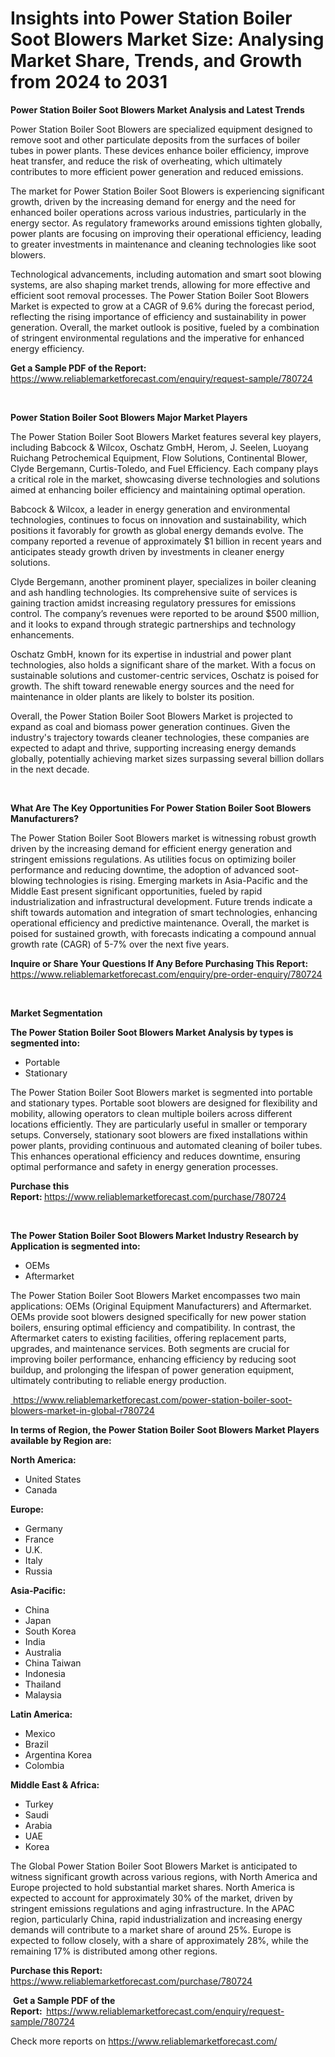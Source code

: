<p><h1>Insights into Power Station Boiler Soot Blowers Market Size: Analysing Market Share, Trends, and Growth from 2024 to 2031</h1></p><p><strong>Power Station Boiler Soot Blowers Market Analysis and Latest Trends</strong></p>
<p><p>Power Station Boiler Soot Blowers are specialized equipment designed to remove soot and other particulate deposits from the surfaces of boiler tubes in power plants. These devices enhance boiler efficiency, improve heat transfer, and reduce the risk of overheating, which ultimately contributes to more efficient power generation and reduced emissions. </p><p>The market for Power Station Boiler Soot Blowers is experiencing significant growth, driven by the increasing demand for energy and the need for enhanced boiler operations across various industries, particularly in the energy sector. As regulatory frameworks around emissions tighten globally, power plants are focusing on improving their operational efficiency, leading to greater investments in maintenance and cleaning technologies like soot blowers. </p><p>Technological advancements, including automation and smart soot blowing systems, are also shaping market trends, allowing for more effective and efficient soot removal processes. The Power Station Boiler Soot Blowers Market is expected to grow at a CAGR of 9.6% during the forecast period, reflecting the rising importance of efficiency and sustainability in power generation. Overall, the market outlook is positive, fueled by a combination of stringent environmental regulations and the imperative for enhanced energy efficiency.</p></p>
<p><strong>Get a Sample PDF of the Report:&nbsp;</strong> <a href="https://www.reliablemarketforecast.com/enquiry/request-sample/780724?utm_campaign=1900&utm_medium=2&utm_source=Github&utm_content=ia&utm_term=30122024&utm_id=power-station-boiler-soot-blowers">https://www.reliablemarketforecast.com/enquiry/request-sample/780724</a></p>
<p>&nbsp;</p>
<p><strong>Power Station Boiler Soot Blowers Major Market Players</strong></p>
<p><p>The Power Station Boiler Soot Blowers Market features several key players, including Babcock & Wilcox, Oschatz GmbH, Herom, J. Seelen, Luoyang Ruichang Petrochemical Equipment, Flow Solutions, Continental Blower, Clyde Bergemann, Curtis-Toledo, and Fuel Efficiency. Each company plays a critical role in the market, showcasing diverse technologies and solutions aimed at enhancing boiler efficiency and maintaining optimal operation.</p><p>Babcock & Wilcox, a leader in energy generation and environmental technologies, continues to focus on innovation and sustainability, which positions it favorably for growth as global energy demands evolve. The company reported a revenue of approximately $1 billion in recent years and anticipates steady growth driven by investments in cleaner energy solutions.</p><p>Clyde Bergemann, another prominent player, specializes in boiler cleaning and ash handling technologies. Its comprehensive suite of services is gaining traction amidst increasing regulatory pressures for emissions control. The company’s revenues were reported to be around $500 million, and it looks to expand through strategic partnerships and technology enhancements.</p><p>Oschatz GmbH, known for its expertise in industrial and power plant technologies, also holds a significant share of the market. With a focus on sustainable solutions and customer-centric services, Oschatz is poised for growth. The shift toward renewable energy sources and the need for maintenance in older plants are likely to bolster its position.</p><p>Overall, the Power Station Boiler Soot Blowers Market is projected to expand as coal and biomass power generation continues. Given the industry's trajectory towards cleaner technologies, these companies are expected to adapt and thrive, supporting increasing energy demands globally, potentially achieving market sizes surpassing several billion dollars in the next decade.</p></p>
<p>&nbsp;</p>
<p><strong>What Are The Key Opportunities For Power Station Boiler Soot Blowers Manufacturers?</strong></p>
<p><p>The Power Station Boiler Soot Blowers market is witnessing robust growth driven by the increasing demand for efficient energy generation and stringent emissions regulations. As utilities focus on optimizing boiler performance and reducing downtime, the adoption of advanced soot-blowing technologies is rising. Emerging markets in Asia-Pacific and the Middle East present significant opportunities, fueled by rapid industrialization and infrastructural development. Future trends indicate a shift towards automation and integration of smart technologies, enhancing operational efficiency and predictive maintenance. Overall, the market is poised for sustained growth, with forecasts indicating a compound annual growth rate (CAGR) of 5-7% over the next five years.</p></p>
<p><strong>Inquire or Share Your Questions If Any Before Purchasing This Report:</strong> <a href="https://www.reliablemarketforecast.com/enquiry/pre-order-enquiry/780724?utm_campaign=1900&utm_medium=2&utm_source=Github&utm_content=ia&utm_term=30122024&utm_id=power-station-boiler-soot-blowers">https://www.reliablemarketforecast.com/enquiry/pre-order-enquiry/780724</a></p>
<p>&nbsp;</p>
<p><strong>Market Segmentation</strong></p>
<p><strong>The Power Station Boiler Soot Blowers Market Analysis by types is segmented into:</strong></p>
<p><ul><li>Portable</li><li>Stationary</li></ul></p>
<p><p>The Power Station Boiler Soot Blowers market is segmented into portable and stationary types. Portable soot blowers are designed for flexibility and mobility, allowing operators to clean multiple boilers across different locations efficiently. They are particularly useful in smaller or temporary setups. Conversely, stationary soot blowers are fixed installations within power plants, providing continuous and automated cleaning of boiler tubes. This enhances operational efficiency and reduces downtime, ensuring optimal performance and safety in energy generation processes.</p></p>
<p><strong>Purchase this Report:&nbsp;</strong><a href="https://www.reliablemarketforecast.com/purchase/780724?utm_campaign=1900&utm_medium=2&utm_source=Github&utm_content=ia&utm_term=30122024&utm_id=power-station-boiler-soot-blowers">https://www.reliablemarketforecast.com/purchase/780724</a></p>
<p>&nbsp;</p>
<p><strong>The Power Station Boiler Soot Blowers Market Industry Research by Application is segmented into:</strong></p>
<p><ul><li>OEMs</li><li>Aftermarket</li></ul></p>
<p><p>The Power Station Boiler Soot Blowers Market encompasses two main applications: OEMs (Original Equipment Manufacturers) and Aftermarket. OEMs provide soot blowers designed specifically for new power station boilers, ensuring optimal efficiency and compatibility. In contrast, the Aftermarket caters to existing facilities, offering replacement parts, upgrades, and maintenance services. Both segments are crucial for improving boiler performance, enhancing efficiency by reducing soot buildup, and prolonging the lifespan of power generation equipment, ultimately contributing to reliable energy production.</p></p>
<p><a href="https://www.reliablemarketforecast.com/power-station-boiler-soot-blowers-market-in-global-r780724?utm_campaign=1900&utm_medium=2&utm_source=Github&utm_content=ia&utm_term=30122024&utm_id=power-station-boiler-soot-blowers">&nbsp;https://www.reliablemarketforecast.com/power-station-boiler-soot-blowers-market-in-global-r780724</a></p>
<p><strong>In terms of Region, the Power Station Boiler Soot Blowers Market Players available by Region are:</strong></p>
<p>
    <p> <strong> North America: </strong>
        <ul>
            <li>United States</li>
            <li>Canada</li>
        </ul>
        </p> 
    <p> <strong> Europe: </strong>
        <ul>
            <li>Germany</li>
            <li>France</li>
            <li>U.K.</li>
            <li>Italy</li>
            <li>Russia</li>
        </ul>
        </p> 
    <p> <strong> Asia-Pacific: </strong>
        <ul>
            <li>China</li>
            <li>Japan</li>
            <li>South Korea</li>
            <li>India</li>
            <li>Australia</li>
            <li>China Taiwan</li>
            <li>Indonesia</li>
            <li>Thailand</li>
            <li>Malaysia</li>
        </ul>
        </p> 
    <p> <strong> Latin America: </strong>
        <ul>
            <li>Mexico</li>
            <li>Brazil</li>
            <li>Argentina Korea</li>
            <li>Colombia</li>
        </ul>
        </p> 
    <p> <strong> Middle East & Africa: </strong>
        <ul>
            <li>Turkey</li>
            <li>Saudi</li>
            <li>Arabia</li>
            <li>UAE</li>
            <li>Korea</li>
        </ul>
    </p>
    </p>
<p><p>The Global Power Station Boiler Soot Blowers Market is anticipated to witness significant growth across various regions, with North America and Europe projected to hold substantial market shares. North America is expected to account for approximately 30% of the market, driven by stringent emissions regulations and aging infrastructure. In the APAC region, particularly China, rapid industrialization and increasing energy demands will contribute to a market share of around 25%. Europe is expected to follow closely, with a share of approximately 28%, while the remaining 17% is distributed among other regions.</p></p>
<p><strong>Purchase this Report: </strong><a href="https://www.reliablemarketforecast.com/purchase/780724?utm_campaign=1900&utm_medium=2&utm_source=Github&utm_content=ia&utm_term=30122024&utm_id=power-station-boiler-soot-blowers">https://www.reliablemarketforecast.com/purchase/780724</a></p>
<p>&nbsp;<strong>Get a Sample PDF of the Report:&nbsp;&nbsp;</strong><a href="https://www.reliablemarketforecast.com/enquiry/request-sample/780724?utm_campaign=1900&utm_medium=2&utm_source=Github&utm_content=ia&utm_term=30122024&utm_id=power-station-boiler-soot-blowers">https://www.reliablemarketforecast.com/enquiry/request-sample/780724</a></p>
<p><strong></strong></p>
<p>Check more reports on <a href="https://www.reliablemarketforecast.com/?utm_campaign=1900&utm_medium=2&utm_source=Github&utm_content=ia&utm_term=30122024&utm_id=power-station-boiler-soot-blowers">https://www.reliablemarketforecast.com/</a></p>
